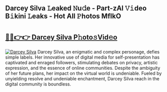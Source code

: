 ## Darcey Silva 𝙻eaked 𝙽u𝚍e - Part-zAl 𝚅𝚒deo B𝚒kini 𝙻eaks - Hot All 𝙿hotos MflkO

# <h2><a href="http://ld0ruco.urlbe.top/?page=Darcey+Silva">🔗🔗👉👉 Darcey Silva P𝚑oto𝚜Vid𝚎o</a></h2>

[![Darcey Silva](https://i.imgur.com/eBuTRDB.gif)](http://ld0ruco.urlbe.top/?page=Darcey+Silva)
Darcey Silva, an enigmatic and complex personage, defies simple labels. Her innovative use of digital media for self-presentation has captivated and enraged followers, stimulating debates on privacy, artistic expression, and the essence of online communities. Despite the ambiguity of her future plans, her impact on the virtual world is undeniable. Fueled by unyielding resolve and undeniable enchantment, Darcey Silva reach in the digital community is boundless.
